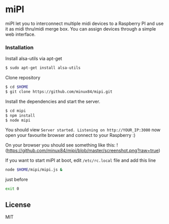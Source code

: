# miPI

miPI let you to interconnect multiple midi devices to a Raspberry PI and use it as midi thru/midi merge box. You can assign devices through a simple web interface.

### Installation

Install alsa-utils via apt-get
```sh
$ sudo apt-get install alsa-utils
```

Clone repository 
```sh
$ cd $HOME
$ git clone https://github.com/minux84/mipi.git
```

Install the dependencies and start the server.

```sh
$ cd mipi
$ npm install
$ node mipi
```

You should view ```Server started. Listening on http://YOUR_IP:3000``` now open your favourite browser and connect to your Raspberry :) 

On your browser you should see something like this:
!(https://github.com/minux84/mipi/blob/master/screenshot.png?raw=true)

If you want to start miPI at boot, edit ```/etc/rc.local``` file and add this line
```sh
node $HOME/mipi/mipi.js &
```
just before 
```sh
exit 0
```

License
----
MIT

